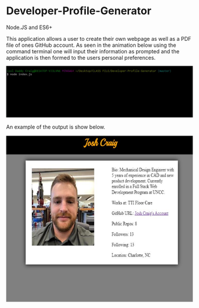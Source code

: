 # Developer-Profile-Generator
Node.JS and ES6+

This application allows a user to create their own webpage as well as a PDF file of ones GitHub account. As seen in the animation below using the command terminal one will input their information as prompted and the application is then formed to the users personal preferences.

![Generator Example](assets/example.gif)

An example of the output is show below.

<img src="assets/screenshot.jpg" alt="Example Page"  style="width:550px;height:450px;">